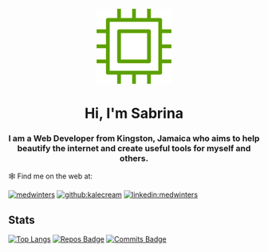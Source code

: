 <p align="center"><img height="150" width="150" src="https://raw.githubusercontent.com/acervenky/animated-github-badges/master/assets/devbadge.gif"></p>
<h1 align="center">Hi, I'm Sabrina</h1>
<h3 align="center">I am a Web Developer from Kingston, Jamaica who aims to help beautify the internet and create useful tools for myself and others.</h3>
           
<p align="left"> 🕸 Find me on the web at:</p>
<p align="left"> <a href="https://twitter.com/medwinters" target="blank"><img src="https://img.shields.io/twitter/follow/medwinters?logo=twitter&style=for-the-badge" alt="medwinters" /></a> 
 <a href="https://github.com/KaleCream" target="blank"><img src="https://img.shields.io/github/follow/kalecream?logo=github&style=for-the-badge" alt="github:kalecream" /></a>
 <a href="https://www.linkedin.com/in/medwinter/" target="blank"><img src="https://img.shields.io/twitter/follow/medwinter?logo=linkedin&style=for-the-badge" alt="linkedin:medwinters" /></a> </p>


## Stats
[![Top Langs](https://github-readme-stats.vercel.app/api/top-langs/?username=kalecream&layout=compact)](https://github.com/anuraghazra/github-readme-stats)
[![Repos Badge](https://badges.pufler.dev/repos/kalecream)](https://badges.pufler.dev)
[![Commits Badge](https://badges.pufler.dev/commits/monthly/kalecream)](https://badges.pufler.dev)



